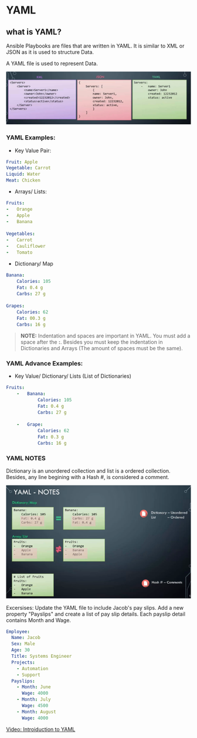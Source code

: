 # YAML

## what is YAML?

Ansible Playbooks are files that are written in YAML. It is similar to XML or JSON as it is used to structure Data.

A YAML file is used to represent Data.

![What is YAML](img/what_is_yaml.png)

### YAML Examples:

- Key Value Pair:

```YAML
Fruit: Apple
Vegetable: Carrot
Liquid: Water
Meat: Chicken
```

- Arrays/ Lists:

```YAML
Fruits:
-   Orange
-   Apple
-   Banana

Vegetables:
-   Carrot
-   Cauliflower
-   Tomato
```

- Dictionary/ Map

```YAML
Banana:
    Calories: 105
    Fat: 0.4 g
    Carbs: 27 g

Grapes:
    Calories: 62
    Fat: 00.3 g
    Carbs: 16 g
```

> **NOTE:** Indentation and spaces are important in YAML. You must add a space after the **:**. Besides you must keep the indentation in Dictionaries and Arrays (The amount of spaces must be the same).

### YAML Advance Examples:

- Key Value/ Dictionary/ Lists (List of Dictionaries)

```YAML
Fruits:
    -   Banana:
            Calories: 105
            Fat: 0.4 g
            Carbs: 27 g

    -   Grape:
            Calories: 62
            Fat: 0.3 g
            Carbs: 16 g
```

### YAML NOTES

Dictionary is an unordered collection and list is a ordered collection. Besides, any line begining with a Hash #, is considered a comment.

![What is YAML](img/what_is_yaml_dic_vs_list.png)

Excersises: Update the YAML file to include Jacob's pay slips. Add a new property "Payslips" and create a list of pay slip details. Each payslip detail contains Month and Wage.

```YAML
Employee:
  Name: Jacob
  Sex: Male
  Age: 30
  Title: Systems Engineer
  Projects:
    - Automation
    - Support
  Payslips:
    - Month: June
      Wage: 4000
    - Month: July
      Wage: 4500
    - Month: August
      Wage: 4000
```

[Video: Introiduction to YAML](https://www.udemy.com/learn-ansible/learn/v4/t/lecture/7133354?start=0)
